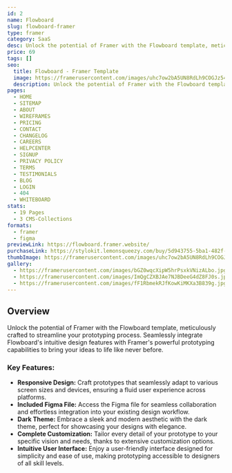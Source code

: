 ```yaml
---
id: 2
name: Flowboard
slug: flowboard-framer
type: framer
category: SaaS
desc: Unlock the potential of Framer with the Flowboard template, meticulously crafted to streamline your prototyping process.
price: 69
tags: []
seo:
  title: Flowboard - Framer Template
  image: https://framerusercontent.com/images/uhc7ow2bA5UN8RdLh9COGJz54k.jpg?scale-down-to=1024
  description: Unlock the potential of Framer with the Flowboard template, meticulously crafted to streamline your prototyping process.
pages:
  - HOME
  - SITEMAP
  - ABOUT
  - WIREFRAMES
  - PRICING
  - CONTACT
  - CHANGELOG
  - CAREERS
  - HELPCENTER
  - SIGNUP
  - PRIVACY POLICY
  - TERMS
  - TESTIMONIALS
  - BLOG
  - LOGIN
  - 404
  - WHITEBOARD
stats:
  - 19 Pages
  - 3 CMS-Collections
formats:
  - framer
  - figma
previewLink: https://flowboard.framer.website/
purchaseLink: https://stylokit.lemonsqueezy.com/buy/5d943755-5ba1-482f-b5e4-d089df1d7570
thumbImage: https://framerusercontent.com/images/uhc7ow2bA5UN8RdLh9COGJz54k.jpg?scale-down-to=1024
gallery:
  - https://framerusercontent.com/images/bGZ0wqcXipW5hrPsxkVNizALbo.jpg?scale-down-to=1024
  - https://framerusercontent.com/images/ImQgCZXBJAe7NJBDeeG4dZ8FJ0s.jpg?scale-down-to=1024
  - https://framerusercontent.com/images/fF1RbmekRJfKowKiMKXa3B839g.jpg?scale-down-to=1024
---
```


## Overview

Unlock the potential of Framer with the Flowboard template, meticulously crafted to streamline your prototyping process. Seamlessly integrate Flowboard's intuitive design features with Framer's powerful prototyping capabilities to bring your ideas to life like never before.

### Key Features:

- **Responsive Design:** Craft prototypes that seamlessly adapt to various screen sizes and devices, ensuring a fluid user experience across platforms.
- **Included Figma File:** Access the Figma file for seamless collaboration and effortless integration into your existing design workflow.
- **Dark Theme:** Embrace a sleek and modern aesthetic with the dark theme, perfect for showcasing your designs with elegance.
- **Complete Customization:** Tailor every detail of your prototype to your specific vision and needs, thanks to extensive customization options.
- **Intuitive User Interface:** Enjoy a user-friendly interface designed for simplicity and ease of use, making prototyping accessible to designers of all skill levels.
